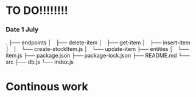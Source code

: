 # TO DO!!!!!!!!

### Date 1 July
.
├── endpoints
│   ├── delete-item
│   ├── get-item
│   ├── insert-item
│   │   └── create-stockItem.js
│   └── update-item
├── entities
│   └── item.js
├── package.json
├── package-lock.json
├── README.md
└── src
    ├── db.js
    └── index.js
    
# Continous work #
